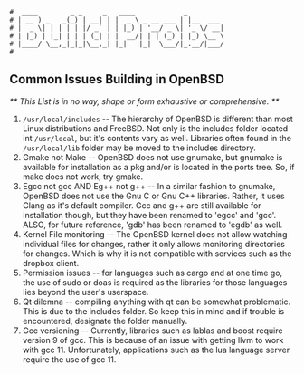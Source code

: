 ```text
#  ____        _ _     _   ____            _
# | __ ) _   _(_) | __| | |  _ \ _ __ ___ | |__  ___
# |  _ \| | | | | |/ _` | | |_) | '__/ _ \| '_ \/ __|
# | |_) | |_| | | | (_| | |  __/| | | (_) | |_) \__ \
# |____/ \__,_|_|_|\__,_| |_|   |_|  \___/|_.__/|___/
#
```

## Common Issues Building in OpenBSD

_** This List is in no way, shape or form exhaustive or comprehensive. **_

1. `/usr/local/includes` -- The hierarchy of OpenBSD is different than most Linux distributions and FreeBSD.
   Not only is the includes folder located int `/usr/local`, but it's contents vary as well. Libraries
   often found in the `/usr/local/lib` folder may be moved to the includes directory. 
2. Gmake not Make -- OpenBSD does not use gnumake, but gnumake is available for installation as a pkg and/or
   is located in the ports tree. So, if make does not work, try gmake.
3. Egcc not gcc AND Eg++ not g++ -- In a similar fashion to gnumake, OpenBSD does not use the Gnu C or Gnu C++
   libraries. Rather, it uses Clang as it's default compiler. Gcc and g++ are still available for installation
   though, but they have been renamed to 'egcc' and 'gcc'. ALSO, for future reference, 'gdb' has been renamed
   to 'egdb' as well.
4. Kernel File monitoring -- The OpenBSD kernel does not allow watching individual files for changes, rather
   it only allows monitoring directories for changes. Which is why it is not compatible with services such as
   the dropbox client. 
5. Permission issues -- for languages such as cargo and at one time go, the use of sudo or doas is required as
   the libraries for those languages lies beyond the user's userspace.
6. Qt dilemna -- compiling anything with qt can be somewhat problematic. This is due to the includes folder.
   So keep this in mind and if trouble is encountered, designate the folder manually.
7. Gcc versioning -- Currently, libraries such as lablas and boost require version 9 of gcc. This is because
   of an issue with getting llvm to work with gcc 11. Unfortunately, applications such as the lua language
   server require the use of gcc 11.

